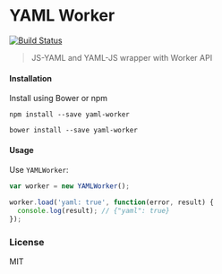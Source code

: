 # YAML Worker

[![Build Status](https://travis-ci.org/mohsen1/yaml-worker.svg)](https://travis-ci.org/mohsen1/yaml-worker)

> JS-YAML and YAML-JS wrapper with Worker API

#### Installation

Install using Bower or npm

```
npm install --save yaml-worker
```

```
bower install --save yaml-worker
```

#### Usage

Use `YAMLWorker`:

```js
var worker = new YAMLWorker();

worker.load('yaml: true', function(error, result) {
  console.log(result); // {"yaml": true}
});
```

### License
MIT
